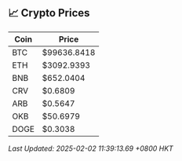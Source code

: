 ## 📈 Crypto Prices

| Coin | Price |
| ---- | ----- |
| BTC | $99636.8418 |
| ETH | $3092.9393 |
| BNB | $652.0404 |
| CRV | $0.6809 |
| ARB | $0.5647 |
| OKB | $50.6979 |
| DOGE | $0.3038 |

_Last Updated: 2025-02-02 11:39:13.69 +0800 HKT_